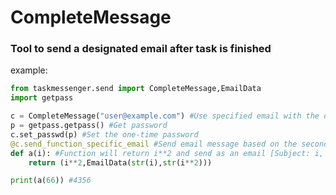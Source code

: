 # CompleteMessage

### Tool to send a designated email after task is finished

example:
```python
from taskmessenger.send import CompleteMessage,EmailData
import getpass

c = CompleteMessage("user@example.com") #Use specified email with the default optional arguments
p = getpass.getpass() #Get password
c.set_passwd(p) #Set the one-time password 
@c.send_function_specific_email #Send email message based on the second element of the tuple
def a(i): #Function will return i**2 and send as an email [Subject: i, Body: i**2]
    return (i**2,EmailData(str(i),str(i**2))) 

print(a(66)) #4356
```

